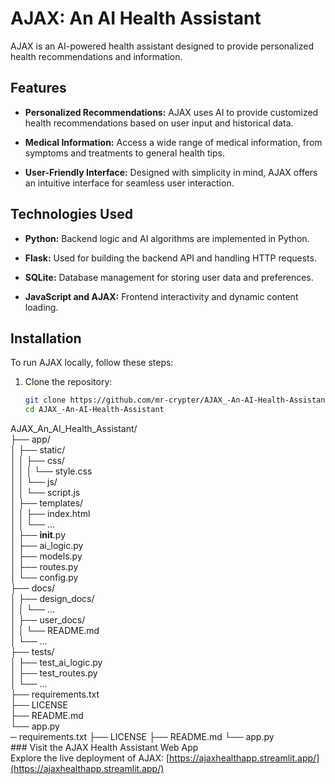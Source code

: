 # AJAX: An AI Health Assistant

AJAX is an AI-powered health assistant designed to provide personalized health recommendations and information.

## Features

- **Personalized Recommendations:** AJAX uses AI to provide customized health recommendations based on user input and historical data.
  
- **Medical Information:** Access a wide range of medical information, from symptoms and treatments to general health tips.
  
- **User-Friendly Interface:** Designed with simplicity in mind, AJAX offers an intuitive interface for seamless user interaction.

## Technologies Used

- **Python:** Backend logic and AI algorithms are implemented in Python.
  
- **Flask:** Used for building the backend API and handling HTTP requests.
  
- **SQLite:** Database management for storing user data and preferences.
  
- **JavaScript and AJAX:** Frontend interactivity and dynamic content loading.

## Installation

To run AJAX locally, follow these steps:

1. Clone the repository:
   ```bash
   git clone https://github.com/mr-crypter/AJAX_-An-AI-Health-Assistant.git
   cd AJAX_-An-AI-Health-Assistant
AJAX_An_AI_Health_Assistant/
<br />├── app/
<br />│   ├── static/
<br />│   │   ├── css/
<br />│   │   │   └── style.css
<br />│   │   └── js/
<br />│   │       └── script.js
<br />│   ├── templates/
<br />│   │   ├── index.html
<br />│   │   └── ...
<br />│   ├── __init__.py
<br />│   ├── ai_logic.py
<br />│   ├── models.py
<br />│   ├── routes.py
<br />│   └── config.py
<br />├── docs/
<br />│   ├── design_docs/
<br />│   │   └── ...
<br />│   ├── user_docs/
<br />│   │   └── README.md
<br />│   └── ...
<br />├── tests/
<br />│   ├── test_ai_logic.py
<br />│   ├── test_routes.py
<br />│   └── ...
<br />├── requirements.txt
<br />├── LICENSE
<br />├── README.md
<br />└── app.py
<br />─ requirements.txt
├── LICENSE
├── README.md
└── app.py
<br />### Visit the AJAX Health Assistant Web App
<br />Explore the live deployment of AJAX: [https://ajaxhealthapp.streamlit.app/](https://ajaxhealthapp.streamlit.app/)

